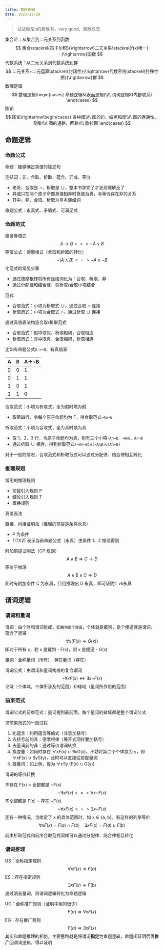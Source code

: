 ```yaml
---
title: 数理逻辑
date: 2023-12-29
---
```


> 试试你东b的离散书，very good，离散总览

集合论：从集合到二元关系到函数
$$
集合\stackrel{笛卡尔积}{\rightarrow}二元关系\stackrel{f(x)唯一}{\rightarrow}函数
$$
代数系统：从二元关系到代数系统到群
$$
二元关系+二元运算\stackrel{封闭性}{\rightarrow}代数系统\stackrel{特殊性质}{\rightarrow}群
$$
数理逻辑
$$
数理逻辑\begin{cases}
命题逻辑&(表面逻辑)\\\\
谓词逻辑&(内部联系)
\end{cases}
$$
图论
$$
图论\rightarrow\begin{cases}
各种图\\\\
图的边、结点和度\\\\
图的连通性、割集\\\\
图的通路、回路\\\\
欧拉图
\end{cases}
$$

## 命题逻辑

### 命题公式

命题：能够确定真值的陈述句

连结词：非、合取、析取、蕴含、异或、等价

- 老哥，合取是 ∩，析取是 ∪，整本书学完了才发现理解反了
- 异或只在两个原子命题真值相异时真值为真，与等价存在非的关系
- 其中，非、合取、析取为基本连结词

命题公式：永真式、矛盾式、可满足式

### 命题范式

蕴含等值式
$$
A\rightarrow B <=>\neg A\vee B
$$
等值公式：德摩根式（合取和析取的转化）
$$
\neg(A\wedge B)<=>\neg A \vee\neg B
$$
化范式的常见步骤

- 通过德摩根律将所有连结词化为：合取、析取、非
- 通过分配律和结合律，将析取/合取小项结合

范式

- 合取范式：小项为析取式 ∪，通过合取 ∩ 连接
- 析取范式：小项为合取式 ∩，通过析取 ∪ 连接

通过真值表法构造合取/析取范式

- 合取范式：假中取假，析取相耦，合取相连
- 析取范式：真中取真，合取相耦，析取相连

比如有命题公式`A->¬B`，有真值表

| A    | B    | A->¬B |
| ---- | ---- | ----- |
| 0    | 0    | 1     |
| 0    | 1    | 1     |
| 1    | 0    | 1     |
| 1    | 1    | 0     |

合取范式：小项为析取式，全为假时项为假

- 取第四行，令每个原子命题均为 F，得合取范式`¬A∪¬B`

析取范式：小项为合取式，全为真时项为真

- 取 1、2、3 行，令原子命题均为真，则有三个小项`¬A∩¬B、¬A∩B、A∩¬B`
- 通过析取 ∪ 相连，得到析取范式`(¬A∩¬B)∪(¬A∩B)∪(A∩¬B)`

对于一般的情况，合取范式和析取范式可以通过分配律、结合律相互转化

### 推理规则

常用的推理规则

- 前提引入规则 P
- 结论引入规则 T
- 置换规则

真值表法

直接、间接证明法（推理的前提是条件永真）

- P 为条件
- T(1)(2) 表示当前命题公式（永真）由条件 1、2 推理得到

附加前提证明法（CP 规则）
$$
A\wedge B\Rightarrow C\rightarrow D
$$
等价于推理
$$
A\wedge B\wedge C\Rightarrow D
$$
此时有附加条件 C 为永真，只用推理出 D 永真，即可证明`C->D`永真

## 谓词逻辑

### 谓词和量词

谓词：由个体和谓词组成，如`戴狗是个傻逼`，个体就是戴狗，是个傻逼就是谓词，蕴含了逻辑
$$
\forall x(F(x)\rightarrow G(x))
$$
即对于所有 x，若 x 是戴狗 - F(x)，则 x 是傻逼 - G(x)

量词：全称量词（所有），存在量词（存在）

谓词公式：由谓词和量词构成的复合谓词
$$
\neg \forall xF(x) \iff \exists x\neg F(x)
$$
论域（个体域，个体所涉及的范围）和辖域（量词所作用的范围）

### 前束范式

谓词公式的前束范式：量词提到最前面，每个量词的辖域都是整个谓词公式

求前束范式的一般过程

1. 化蕴含：利用蕴含等值式（注意加括号）
2. 去括号前的非：德摩根律（展开式同样要加括号）
3. 去量词前的非：通过等价谓词转换
4. 换变量：如同时存在 ∀xF(x) ∪ ∃xG(x)，不妨将第二个个体换为 y，即 ∀xF(x) ∪ ∃yG(y)，此时可以直接往前提量词
5. 提量词：如上例，提为 ∀x∃y (F(x) ∪ G(y))

谓词的等价转换

不存在 F(x) = 全部都是 ¬F(x)
$$
\neg\exists x F(x)<=>\forall x \neg F(x)
$$
不全部都是 F(x) = 存在 ¬F(x)
$$
\neg\forall xF(x)<=>\exists x\neg F(x)
$$
还有一种情况，当给定了 x 的具体范围时，如 x ∈ {a, b}，有这样的列举等价
$$
\forall x F(x)=F(a)∩F(b)\quad\exists xF(x)=F(a)∪F(b)
$$

前束析取范式和前序合取范式同样可以通过分配律、结合律相互转化

### 谓词推理

US：全称指定规则
$$
\forall x F(x)\Rightarrow F(a)
$$
ES：存在指定规则
$$
\exists x F(x)\Rightarrow F(b)
$$
通过消去量词，将谓词逻辑转化为命题逻辑

UG：全称推广规则（证明中用的很少）
$$
F(a)\Rightarrow \forall xF(x)
$$
EG：存在推广规则
$$
F(a)\Rightarrow \exists xF(x)
$$
其实和命题推理的相仿，主要思路就是将谓词**指定**为命题逻辑，命题间证明后再**推广**回谓词逻辑，得以证明
